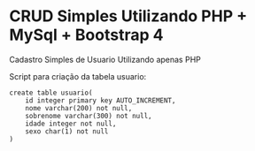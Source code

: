 # CRUD Simples Utilizando PHP + MySql + Bootstrap 4
Cadastro Simples de Usuario Utilizando apenas PHP 

Script para criação da tabela usuario:

```
create table usuario(
    id integer primary key AUTO_INCREMENT,
    nome varchar(200) not null,
    sobrenome varchar(300) not null,
    idade integer not null,
    sexo char(1) not null
)
```